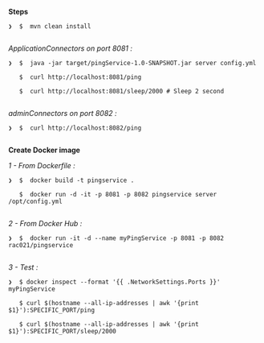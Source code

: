 

**Steps**

```
❯  $  mvn clean install
   
```

*ApplicationConnectors on port 8081 :*

```
❯  $  java -jar target/pingService-1.0-SNAPSHOT.jar server config.yml

   $  curl http://localhost:8081/ping
   
   $  curl http://localhost:8081/sleep/2000 # Sleep 2 second
   
```

*adminConnectors on port 8082 :*

```
❯  $  curl http://localhost:8082/ping
  
```


**Create Docker image**

*1 - From Dockerfile :*

```
❯  $  docker build -t pingservice .

   $  docker run -d -it -p 8081 -p 8082 pingservice server /opt/config.yml
   
```

*2 - From Docker Hub :*

```
❯  $  docker run -it -d --name myPingService -p 8081 -p 8082 rac021/pingservice
   
```

*3 - Test :*

```
❯  $ docker inspect --format '{{ .NetworkSettings.Ports }}'  myPingService

   $ curl $(hostname --all-ip-addresses | awk '{print $1}'):SPECIFIC_PORT/ping
   
   $ curl $(hostname --all-ip-addresses | awk '{print $1}'):SPECIFIC_PORT/sleep/2000
   
```

